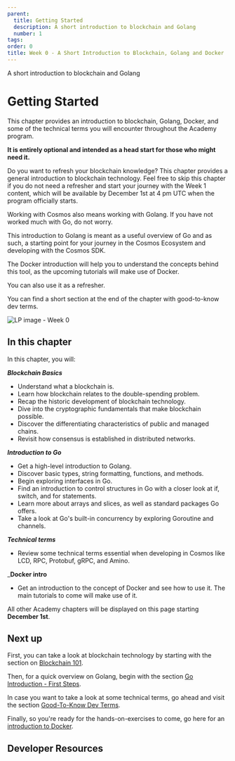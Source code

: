 ```yaml
---
parent:
  title: Getting Started
  description: A short introduction to blockchain and Golang
  number: 1
tags:
order: 0
title: Week 0 - A Short Introduction to Blockchain, Golang and Docker
---
```


<div class="tm-overline tm-rf-1 tm-lh-title tm-medium tm-muted">A short introduction to blockchain and Golang</div>
<h1 class="mt-4 mb-6">Getting Started</h1>

This chapter provides an introduction to blockchain, Golang, Docker, and some of the technical terms you will encounter throughout the Academy program. 

<HighlightBox type="info">

**It is entirely optional and intended as a head start for those who might need it.**

</HighlightBox>

Do you want to refresh your blockchain knowledge? This chapter provides a general introduction to blockchain technology. Feel free to skip this chapter if you do not need a refresher and start your journey with the Week 1 content, which will be available by December 1st at 4 pm UTC when the program officially starts.

Working with Cosmos also means working with Golang. If you have not worked much with Go, do not worry.

This introduction to Golang is meant as a useful overview of Go and as such, a starting point for your journey in the Cosmos Ecosystem and developing with the Cosmos SDK.

The Docker introduction will help you to understand the concepts behind this tool, as the upcoming tutorials will make use of Docker.

<HighlightBox type="tip">

You can also use it as a refresher.

</HighlightBox>

You can find a short section at the end of the chapter with good-to-know dev terms.

![LP image - Week 0](/planets-large.svg)

## In this chapter

<HighlightBox type="learning">

In this chapter, you will:

_**Blockchain Basics**_

* Understand what a blockchain is.
* Learn how blockchain relates to the double-spending problem.
* Recap the historic development of blockchain technology.
* Dive into the cryptographic fundamentals that make blockchain possible.
* Discover the differentiating characteristics of public and managed chains.
* Revisit how consensus is established in distributed networks.

_**Introduction to Go**_

* Get a high-level introduction to Golang.
* Discover basic types, string formatting, functions, and methods.
* Begin exploring interfaces in Go.
* Find an introduction to control structures in Go with a closer look at if, switch, and for statements.
* Learn more about arrays and slices, as well as standard packages Go offers.
* Take a look at Go's built-in concurrency by exploring Goroutine and channels.

_**Technical terms**_

* Review some technical terms essential when developing in Cosmos like LCD, RPC, Protobuf, gRPC, and Amino.
  
_**Docker intro**
  
* Get an introduction to the concept of Docker and see how to use it. The main tutorials to come will make use of it.

</HighlightBox>

<HighlightBox type="info">

All other Academy chapters will be displayed on this page starting **December 1st**.

</HighlightBox>

## Next up

First, you can take a look at blockchain technology by starting with the section on [Blockchain 101](/ida-course/0-blockchain-basics/1-blockchain.md).

Then, for a quick overview on Golang, begin with the section [Go Introduction - First Steps](/tutorials/4-golang-intro/1-install.md).

In case you want to take a look at some technical terms, go ahead and visit the section [Good-To-Know Dev Terms](/tutorials/1-tech-terms/index.md).

Finally, so you're ready for the hands-on-exercises to come, go here for an [introduction to Docker](tutorials/5-docker-intro/index.md).

## Developer Resources

<div v-for="resource in $themeConfig.resources">
  <Resource
    :title="resource.title"
    :description="resource.description"
    :links="resource.links"
    :image="resource.image"
    :large="true"
  />
  <br/>
</div>
